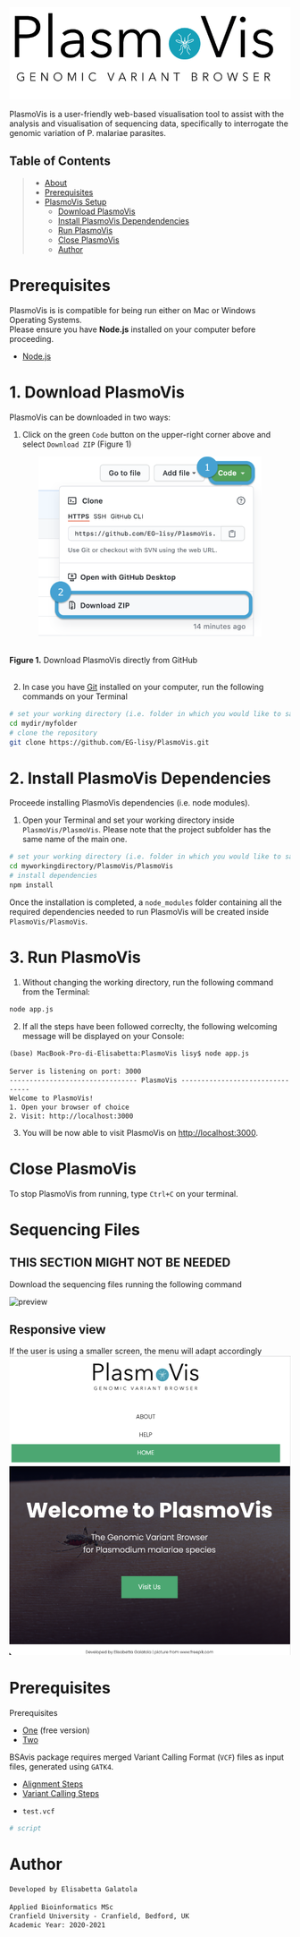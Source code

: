 <br><br>
<img style="float: center;" src="PV_pics/plasmoVis_logo.png" width="550"> </img>

PlasmoVis is a  user-friendly web-based visualisation tool to assist with the analysis and visualisation of sequencing data, specifically to interrogate the genomic variation of P. malariae parasites. 

## Table of Contents
> - [About](#About)<br>
> - [Prerequisites](#Prerequisites)<br>
> - [PlasmoVis Setup](#)<br>
>   - [Download PlasmoVis](#1-download-plasmovis) <br>
>   - [Install PlasmoVis Dependendencies](#2-install-plasmovis-dependencies) <br>
>   - [Run PlasmoVis](#run-plasmovis)<br>
>   - [Close PlasmoVis](#close-plasmovis)<br>
>   - [Author](#Author)<br>

# Prerequisites
PlasmoVis is is compatible for being run either on Mac or Windows Operating Systems.<br>
Please ensure you have <b>Node.js</b> installed on your computer before proceeding.

- [Node.js](https://nodejs.org/it/download/ "Node.js")

# 1. Download PlasmoVis

PlasmoVis can be downloaded in two ways:

1. Click on the green `Code` button on the upper-right corner above and select `Download ZIP` (Figure 1)

<p align="center"><img src="PV_pics/download_repo.png" width="400"></img></p><br><b>Figure 1.</b> Download PlasmoVis directly from GitHub<br><br>


2. In case you have [Git](https://git-scm.com/downloads "Install Git") installed on your computer, run the following commands on your Terminal

```sh
# set your working directory (i.e. folder in which you would like to save PlasmoVis)
cd mydir/myfolder
# clone the repository
git clone https://github.com/EG-lisy/PlasmoVis.git
```

# 2. Install PlasmoVis Dependencies

Proceede installing PlasmoVis dependencies (i.e. node modules).

1. Open your Terminal and set your working directory inside `PlasmoVis/PlasmoVis`. Please note that the project subfolder has the same name of the main one.

```sh
# set your working directory (i.e. folder in which you would like to save PlasmoVis)
cd myworkingdirectory/PlasmoVis/PlasmoVis
# install dependencies
npm install
```

Once the installation is completed, a `node_modules` folder containing all the required dependencies needed to run PlasmoVis will be created inside `PlasmoVis/PlasmoVis`.

# 3. Run PlasmoVis

1. Without changing the working directory, run the following command from the Terminal:

```sh
node app.js
```

2. If all the steps have been followed correclty, the following welcoming message will be displayed on your Console:

```console
(base) MacBook-Pro-di-Elisabetta:PlasmoVis lisy$ node app.js

Server is listening on port: 3000
-------------------------------- PlasmoVis --------------------------------
Welcome to PlasmoVis!
1. Open your browser of choice
2. Visit: http://localhost:3000
```

3. You will be now able to visit PlasmoVis on [http://localhost:3000](http://localhost:3000 "PlasmoVis").


# Close PlasmoVis

To stop PlasmoVis from running, type `Ctrl+C` on your terminal.


# Sequencing Files
## THIS SECTION MIGHT NOT BE NEEDED
Download the sequencing files running the following command



![preview](PV_pics/preview.png)

## Responsive view
If the user is using a smaller screen, the menu will adapt accordingly
![responsive](PV_pics/responsive.png)

# Prerequisites
Prerequisites<br>

- [One](https://www.rstudio.com/products/rstudio/download/ "RStudio") (free version) <br>
- [Two](https://cran.r-project.org "R") 

BSAvis package requires merged Variant Calling Format (`VCF`) files as input files, generated using `GATK4`.<br> 

- [Alignment Steps](https://github.com/FadyMohareb/BSAvis_GP_2020/blob/main/QC_Alignment_VC/alignment_variantCalling/steps/alignment_steps.txt "Alignment Steps")
- [Variant Calling Steps](https://github.com/FadyMohareb/BSAvis_GP_2020/blob/main/QC_Alignment_VC/alignment_variantCalling/steps/variantCalling_steps.txt "Variant Calling Steps")


* `test.vcf` 


```R
# script
```

# Author
```
Developed by Elisabetta Galatola

Applied Bioinformatics MSc
Cranfield University - Cranfield, Bedford, UK
Academic Year: 2020-2021
```